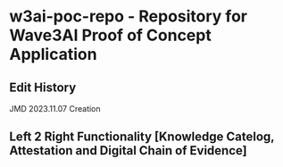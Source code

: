# w3ai-poc-repo - Repository for Wave3AI Proof of Concept Application

##  Edit History

  JMD  2023.11.07    Creation

## Left 2 Right Functionality [Knowledge Catelog, Attestation and Digital Chain of Evidence]

